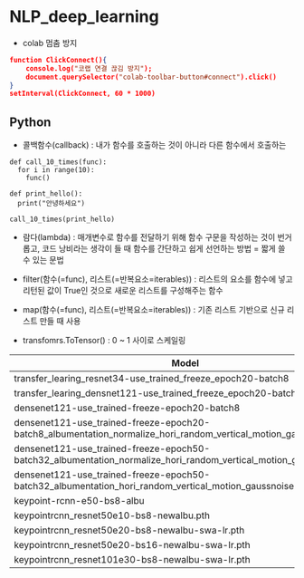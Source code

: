 # NLP_deep_learning
- colab 멈춤 방지
``` json
function ClickConnect(){
    console.log("코랩 연결 끊김 방지"); 
    document.querySelector("colab-toolbar-button#connect").click() 
}
setInterval(ClickConnect, 60 * 1000)
```

## Python
- 콜백함수(callback) : 내가 함수를 호출하는 것이 아니라 다른 함수에서 호출하는 
``` python3
def call_10_times(func):
  for i in range(10):
    func()
    
def print_hello():
  print("안녕하세요")
  
call_10_times(print_hello)
```
- 람다(lambda) : 매개변수로 함수를 전달하기 위해 함수 구문을 작성하는 것이 번거롭고, 코드 낭비라는 생각이 들 때 함수를 간단하고 쉽게 선언하는 방법 = 짧게 쓸 수 있는 문법

- filter(함수(=func), 리스트(=반복요소=iterables)) : 리스트의 요소를 함수에 넣고 리턴된 값이 True인 것으로 새로운 리스트를 구성해주는 함수

- map(함수(=func), 리스트(=반복요소=iterables)) : 기존 리스트 기반으로 신규 리스트 만들 때 사용

- transfomrs.ToTensor() : 0 ~ 1 사이로 스케일링


 
| Model | train_loss | valid_loss | RMSE |
| -------------| ------------- | ------------- | ------------- |
| transfer_learing_resnet34-use_trained_freeze_epoch20-batch8| 1.4222e+04 | 1.2300e+04	| 105.03642 |
| transfer_learing_densnet121-use_trained_freeze_epoch20-batch8 | 1.4091e+04 | 1.2923e+04   | 103.90428 |
| densenet121-use_trained-freeze-epoch20-batch8 | 1.7068e+02 | 1.3420e+02   | 103.90428 |
| densenet121-use_trained-freeze-epoch20-batch8_albumentation_normalize_hori_random_vertical_motion_gaussnoise | 3.9548e+02 | 2.0384e+02   | 98.06773  |
| densenet121-use_trained-freeze-epoch50-batch32_albumentation_normalize_hori_random_vertical_motion_gaussnoise.pth | 3.5934e+02 | 1.6615e+02 | 98.06773 |
| densenet121-use_trained-freeze-epoch50-batch32_albumentation_hori_random_vertical_motion_gaussnoise.pth | 3.4917e+02 | 1.7434e+02 | 98.06773 |
| keypoint-rcnn-e50-bs8-albu | - | - | 81.30218 |
| keypointrcnn_resnet50e10-bs8-newalbu.pth | - | - | 53.3512 |
| keypointrcnn_resnet50e20-bs8-newalbu-swa-lr.pth | 2.8293 | - | 42.36044 |
| keypointrcnn_resnet50e20-bs16-newalbu-swa-lr.pth | 2.6189 | - | 42.36044 |
| keypointrcnn_resnet101e30-bs8-newalbu-swa-lr.pth | 2.15212 | ~ | ~ | 42.36044 |
